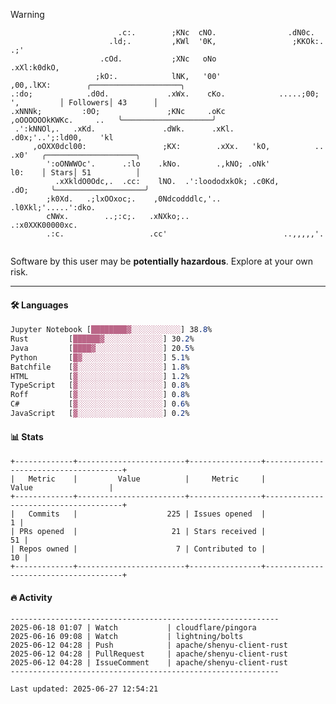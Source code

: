> [!WARNING]
> ```>                           .'.       .lx,  .;'                 .oo.               
>                         .c:.        ;KNc  cNO.                .dN0c.             
>                       .ld;.         ,KWl  '0K,                 ;KKOk:. .;'       
>                     .cOd.           ;XNc   oNo                 .xXl:k0dkO,       
>                    ;kO:.            lNK,   '00'                 ,00,.lKX:        ╭────────────────────╮
> .:do;            .d0d.             .xWx.    cKo.            .....;00; ',         │ Followers│ 43      │
> .xNNNk;         :0O;               ;KNc     .oKc         ,oOOOOOOkKWKc.     ..   ╰────────────────────╯
>  .':kNNOl,.   .xKd.               .dWk.      .xKl.     .d0x;'..';:ld00,    'kl   
>      ,oOXX0dcl00:                 ;KX:        .xXx.   'kO,          ..    .x0'   ╭────────────────────╮
>         ':oONWWOc'.      .:lo    .kNo.        .,kNO; .oNk'                l0:    │ Stars│ 51          │
>           .xXkldO0Odc,.  .cc:    lNO.  .':loododxkOk; .c0Kd,            .dO;     ╰────────────────────╯
>         ;k0Xd.   .;lxOOxoc;.    ,0Ndcodddlc,'..          .l0Xkl;'.....':dko.     
>         cNWx.        ..;:c;.   .xNXko;..                  .:x0XXK00000xc.        
>         .:c.                   .cc'                          ..,,,,,'.           
>                                                                                  
> ```
> <p>Software by this user may be <b>potentially hazardous</b>. Explore at your own risk.</p>

---

#### 🛠️ Languages
```css
Jupyter Notebook [████████▓░░░░░░░░░░░] 38.8%
Rust         [██████▓░░░░░░░░░░░░░] 30.2%
Java         [████▓░░░░░░░░░░░░░░░] 20.5%
Python       [█▓░░░░░░░░░░░░░░░░░░] 5.1%
Batchfile    [▓░░░░░░░░░░░░░░░░░░░] 1.8%
HTML         [▓░░░░░░░░░░░░░░░░░░░] 1.2%
TypeScript   [▓░░░░░░░░░░░░░░░░░░░] 0.8%
Roff         [▓░░░░░░░░░░░░░░░░░░░] 0.8%
C#           [▓░░░░░░░░░░░░░░░░░░░] 0.6%
JavaScript   [▓░░░░░░░░░░░░░░░░░░░] 0.2%
```

#### 📊 Stats
```
+-------------+------------------------+----------------+--------------------------------------+
|   Metric    |         Value          |     Metric     |                Value                 |
+-------------+------------------------+----------------+--------------------------------------+
|   Commits   |                    225 | Issues opened  |                                    1 |
| PRs opened  |                     21 | Stars received |                                   51 |
| Repos owned |                      7 | Contributed to |                                   10 |
+-------------+------------------------+----------------+--------------------------------------+
```

#### 🔥 Activity
```
------------------------------------------------------------
2025-06-18 01:07 | Watch           | cloudflare/pingora
2025-06-16 09:08 | Watch           | lightning/bolts
2025-06-12 04:28 | Push            | apache/shenyu-client-rust
2025-06-12 04:28 | PullRequest     | apache/shenyu-client-rust
2025-06-12 04:28 | IssueComment    | apache/shenyu-client-rust
------------------------------------------------------------

Last updated: 2025-06-27 12:54:21
```

